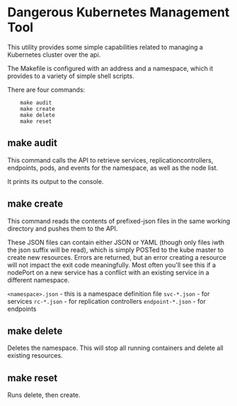 # Dangerous Kubernetes Management Tool

This utility provides some simple capabilities related to managing a Kubernetes cluster over the api.

The Makefile is configured with an address and a namespace, which it provides to a variety of simple shell scripts.

There are four commands:

```
    make audit
    make create
    make delete
    make reset
```

## make audit

This command calls the API to retrieve services, replicationcontrollers, endpoints, pods, and events for the namespace, as well as the node list.

It prints its output to the console.

## make create

This command reads the contents of prefixed-json files in the same working directory and pushes them to the API.

These JSON files can contain either JSON or YAML (though only files iwth the json suffix will be read), which is simply POSTed to the kube master to create new resources.  Errors are returned, but an error creating a resource will not impact the exit code meaningfully.  Most often you'll see this if a nodePort on a new service has a conflict with an existing service in a different namespace.

`<namespace>.json` - this is a namespace definition file
`svc-*.json` - for services
`rc-*.json` - for replication controllers
`endpoint-*.json` - for endpoints


## make delete

Deletes the namespace.  This will stop all running containers and delete all existing resources.


## make reset

Runs delete, then create.


